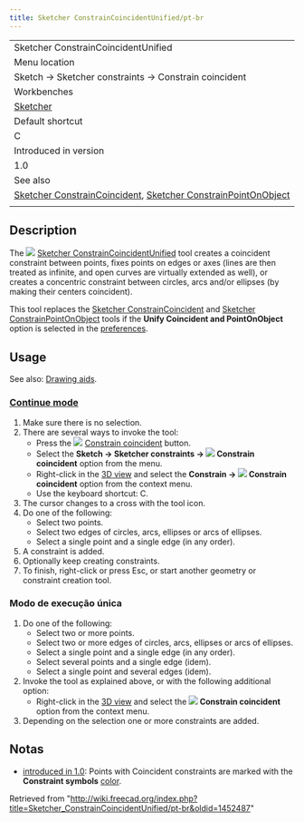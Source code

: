 ```yaml
---
title: Sketcher ConstrainCoincidentUnified/pt-br
---
```

|  |
| --- |
| Sketcher ConstrainCoincidentUnified |
| Menu location |
| Sketch → Sketcher constraints → Constrain coincident |
| Workbenches |
| [Sketcher](/Sketcher_Workbench "Sketcher Workbench") |
| Default shortcut |
| C |
| Introduced in version |
| 1.0 |
| See also |
| [Sketcher ConstrainCoincident](/Sketcher_ConstrainCoincident "Sketcher ConstrainCoincident"), [Sketcher ConstrainPointOnObject](/Sketcher_ConstrainPointOnObject "Sketcher ConstrainPointOnObject") |
|  |

## Description

The ![](/images/Sketcher_ConstrainCoincidentUnified.svg) [Sketcher ConstrainCoincidentUnified](/Sketcher_ConstrainCoincidentUnified "Sketcher ConstrainCoincidentUnified") tool creates a coincident constraint between points, fixes points on edges or axes (lines are then treated as infinite, and open curves are virtually extended as well), or creates a concentric constraint between circles, arcs and/or ellipses (by making their centers coincident).

This tool replaces the [Sketcher ConstrainCoincident](/Sketcher_ConstrainCoincident "Sketcher ConstrainCoincident") and [Sketcher ConstrainPointOnObject](/Sketcher_ConstrainPointOnObject "Sketcher ConstrainPointOnObject") tools if the **Unify Coincident and PointOnObject** option is selected in the [preferences](/Sketcher_Preferences#General "Sketcher Preferences").

## Usage

See also: [Drawing aids](/Sketcher_Workbench#Drawing_aids "Sketcher Workbench").

### [Continue mode](/Sketcher_Workbench#Continue_modes "Sketcher Workbench")

1. Make sure there is no selection.
2. There are several ways to invoke the tool:
   * Press the ![](/images/Sketcher_ConstrainCoincidentUnified.svg) [Constrain coincident](/Sketcher_ConstrainCoincidentUnified "Sketcher ConstrainCoincidentUnified") button.
   * Select the **Sketch → Sketcher constraints → ![](/images/Sketcher_ConstrainCoincidentUnified.svg) Constrain coincident** option from the menu.
   * Right-click in the [3D view](/3D_view "3D view") and select the **Constrain → ![](/images/Sketcher_ConstrainCoincidentUnified.svg) Constrain coincident** option from the context menu.
   * Use the keyboard shortcut: C.
3. The cursor changes to a cross with the tool icon.
4. Do one of the following:
   * Select two points.
   * Select two edges of circles, arcs, ellipses or arcs of ellipses.
   * Select a single point and a single edge (in any order).
5. A constraint is added.
6. Optionally keep creating constraints.
7. To finish, right-click or press Esc, or start another geometry or constraint creation tool.

### Modo de execução única

1. Do one of the following:
   * Select two or more points.
   * Select two or more edges of circles, arcs, ellipses or arcs of ellipses.
   * Select a single point and a single edge (in any order).
   * Select several points and a single edge (idem).
   * Select a single point and several edges (idem).
2. Invoke the tool as explained above, or with the following additional option:
   * Right-click in the [3D view](/3D_view "3D view") and select the **![](/images/Sketcher_ConstrainCoincidentUnified.svg) Constrain coincident** option from the context menu.
3. Depending on the selection one or more constraints are added.

## Notas

* [introduced in 1.0](/Release_notes_1.0 "Release notes 1.0"): Points with Coincident constraints are marked with the **Constraint symbols** [color](/Sketcher_Preferences#Display "Sketcher Preferences").

Retrieved from "<http://wiki.freecad.org/index.php?title=Sketcher_ConstrainCoincidentUnified/pt-br&oldid=1452487>"